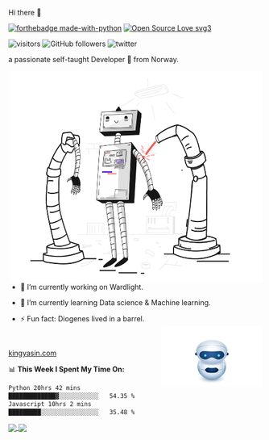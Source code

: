 Hi there 👋



[![forthebadge made-with-python](http://ForTheBadge.com/images/badges/made-with-python.svg)](https://www.python.org/)  [![Open Source Love svg3](https://badges.frapsoft.com/os/v3/open-source.svg?v=103)](https://github.com/ellerbrock/open-source-badges/)



![visitors](https://visitor-badge.glitch.me/badge?page_id=page.id)  ![GitHub followers](https://img.shields.io/github/followers/king1rule?label=follow&logoColor=blue&style=social)  ![twitter](https://img.shields.io/twitter/url?style=social&url=https://twitter.com/1K1NG_1)

a passionate self-taught Developer 🚀 from Norway.


 <img align="right" alt="GIF" src="https://github.com/king1rule/king1rule/blob/main/build-product.gif" width="500" height="420" />
 

  

- 🔭 I’m currently working on Wardlight.
- 🌱 I’m currently learning Data science & Machine learning.  

- ⚡ Fun fact: Diogenes lived in a barrel. <br/> <img align="right" alt="GIF" src="https://github.com/king1rule/king1rule/blob/main/tinybot.svg" width="200" height="120" />
<br/>

[kingyasin.com](http://kingyasin.com)                           

📊 **This Week I Spent My Time On:**

<!--START_SECTION:waka-->
```text
Python 20hrs 42 mins    █████████████▓░░░░░░░░░░░   54.35 % 
Javascript 10hrs 2 mins █████████░░░░░░░░░░░░░░░░   35.48 % 

```
<!--END_SECTION:waka-->


<a href="https://github.com/king1rule/github-readme-stats">
  <img align="center" src="https://github-readme-stats.vercel.app/api?username=king1rule&show_icons=true=true&hide_border=true&&count_private=true&include_all_commits=true&hide=contribs,prs&theme=default" />
</a>
<a href="https://github.com/king1rule/convoychat">
  <img align="center" src="https://github-readme-stats.vercel.app/api/top-langs?username=king1rule&layout=compact&langs_count=8&hide=ruby" />
</a>

